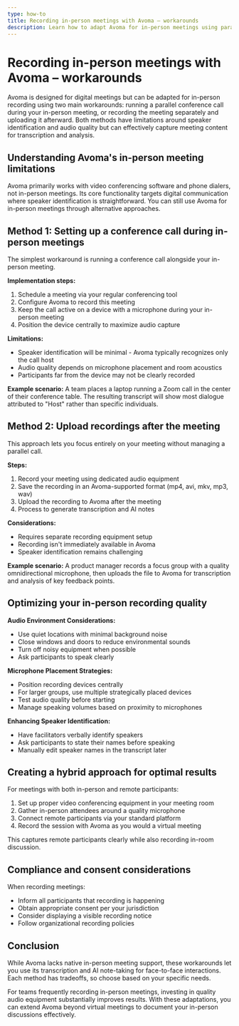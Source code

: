 ```yaml
---
type: how-to
title: Recording in-person meetings with Avoma – workarounds
description: Learn how to adapt Avoma for in-person meetings using parallel conference calls or separate recordings, with tips for optimizing audio quality and maintaining speaker identification.
---
```


# Recording in-person meetings with Avoma – workarounds

Avoma is designed for digital meetings but can be adapted for in-person recording using two main workarounds: running a parallel conference call during your in-person meeting, or recording the meeting separately and uploading it afterward. Both methods have limitations around speaker identification and audio quality but can effectively capture meeting content for transcription and analysis.

## Understanding Avoma's in-person meeting limitations

Avoma primarily works with video conferencing software and phone dialers, not in-person meetings. Its core functionality targets digital communication where speaker identification is straightforward. You can still use Avoma for in-person meetings through alternative approaches.

## Method 1: Setting up a conference call during in-person meetings

The simplest workaround is running a conference call alongside your in-person meeting.

**Implementation steps:**

1. Schedule a meeting via your regular conferencing tool
2. Configure Avoma to record this meeting
3. Keep the call active on a device with a microphone during your in-person meeting
4. Position the device centrally to maximize audio capture

**Limitations:**

- Speaker identification will be minimal - Avoma typically recognizes only the call host
- Audio quality depends on microphone placement and room acoustics
- Participants far from the device may not be clearly recorded

**Example scenario:** 
A team places a laptop running a Zoom call in the center of their conference table. The resulting transcript will show most dialogue attributed to "Host" rather than specific individuals.

## Method 2: Upload recordings after the meeting

This approach lets you focus entirely on your meeting without managing a parallel call.

**Steps:**

1. Record your meeting using dedicated audio equipment
2. Save the recording in an Avoma-supported format (mp4, avi, mkv, mp3, wav)
3. Upload the recording to Avoma after the meeting
4. Process to generate transcription and AI notes

**Considerations:**

- Requires separate recording equipment setup
- Recording isn't immediately available in Avoma
- Speaker identification remains challenging

**Example scenario:**
A product manager records a focus group with a quality omnidirectional microphone, then uploads the file to Avoma for transcription and analysis of key feedback points.

## Optimizing your in-person recording quality

**Audio Environment Considerations:**
- Use quiet locations with minimal background noise
- Close windows and doors to reduce environmental sounds
- Turn off noisy equipment when possible
- Ask participants to speak clearly

**Microphone Placement Strategies:**
- Position recording devices centrally
- For larger groups, use multiple strategically placed devices
- Test audio quality before starting
- Manage speaking volumes based on proximity to microphones

**Enhancing Speaker Identification:**
- Have facilitators verbally identify speakers
- Ask participants to state their names before speaking
- Manually edit speaker names in the transcript later

## Creating a hybrid approach for optimal results

For meetings with both in-person and remote participants:

1. Set up proper video conferencing equipment in your meeting room
2. Gather in-person attendees around a quality microphone
3. Connect remote participants via your standard platform
4. Record the session with Avoma as you would a virtual meeting

This captures remote participants clearly while also recording in-room discussion.

## Compliance and consent considerations

When recording meetings:

- Inform all participants that recording is happening
- Obtain appropriate consent per your jurisdiction
- Consider displaying a visible recording notice
- Follow organizational recording policies

## Conclusion

While Avoma lacks native in-person meeting support, these workarounds let you use its transcription and AI note-taking for face-to-face interactions. Each method has tradeoffs, so choose based on your specific needs.

For teams frequently recording in-person meetings, investing in quality audio equipment substantially improves results. With these adaptations, you can extend Avoma beyond virtual meetings to document your in-person discussions effectively.
